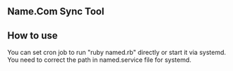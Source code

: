 ## Name.Com Sync Tool ##

## How to use ##
You can set cron job to run "ruby named.rb" directly or start it via systemd. You need to correct
the path in named.service file for systemd. 